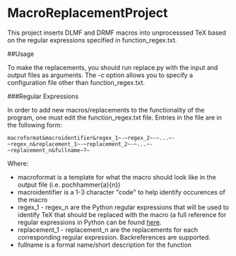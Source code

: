 MacroReplacementProject
=======================

This project inserts DLMF and DRMF macros into unprocesssed TeX based on the regular expressions specified in function_regex.txt.

##Usage

To make the replacements, you should run replace.py with the input and output files as arguments. The -c option allows you to specify a configuration file other than function_regex.txt. 

###Regular Expressions

In order to add new macros/replacements to the functionality of the program, one must edit the function_regex.txt file. Entries in the file are in the following form:

    macroformat&macroidentifier&regex_1~-~regex_2~-~...~-~regex_n&replacement_1~-~replacement_2~-~...~-~replacement_n&fullname~?~
    
Where:

* macroformat is a template for what the macro should look like in the output file (i.e. pochhammer{a}{n})
* macroidentifier is a 1-3 character "code" to help identify occurences of the macro
* regex_1 - regex_n are the Python regular expressions that will be used to identify TeX that should be replaced with the macro (a full reference for regular expressions in Python can be found [here](https://docs.python.org/3/library/re.html#module-re).
* replacement_1 - replacement_n are the replacements for each corresponding regular expression. Backreferences are supported.
* fullname is a formal name/short description for the function
